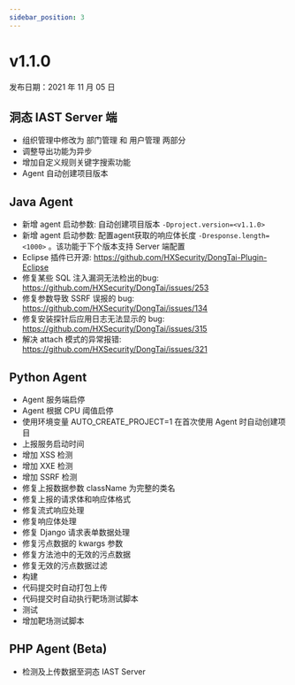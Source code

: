 ```yaml
---
sidebar_position: 3
---
```


# v1.1.0

发布日期：2021 年 11 月 05 日

## **洞态 IAST Server 端**
* 组织管理中修改为 部门管理 和 用户管理 两部分
* 调整导出功能为异步
* 增加自定义规则关键字搜索功能
* Agent 自动创建项目版本

## **Java Agent**
* 新增 agent 启动参数: 自动创建项目版本 `-Dproject.version=<v1.1.0>`
* 新增 agent 启动参数: 配置agent获取的响应体长度 `-Dresponse.length=<1000>` 。该功能于下个版本支持 Server 端配置
* Eclipse 插件已开源: https://github.com/HXSecurity/DongTai-Plugin-Eclipse
* 修复某些 SQL 注入漏洞无法检出的bug: https://github.com/HXSecurity/DongTai/issues/253
* 修复参数导致 SSRF 误报的 bug: https://github.com/HXSecurity/DongTai/issues/134
* 修复安装探针后应用日志无法显示的 bug: https://github.com/HXSecurity/DongTai/issues/315
* 解决 attach 模式的异常报错: https://github.com/HXSecurity/DongTai/issues/321

## **Python Agent**
* Agent 服务端启停
* Agent 根据 CPU 阈值启停
* 使用环境变量 AUTO_CREATE_PROJECT=1 在首次使用 Agent 时自动创建项目
* 上报服务启动时间
* 增加 XSS 检测
* 增加 XXE 检测
* 增加 SSRF 检测
* 修复上报数据参数 className 为完整的类名
* 修复上报的请求体和响应体格式
* 修复流式响应处理
* 修复响应体处理
* 修复 Django 请求表单数据处理
* 修复污点数据的 kwargs 参数
* 修复方法池中的无效的污点数据
* 修复无效的污点数据过滤
* 构建
* 代码提交时自动打包上传
* 代码提交时自动执行靶场测试脚本
* 测试
* 增加靶场测试脚本

## **PHP Agent (Beta)**
* 检测及上传数据至洞态 IAST Server